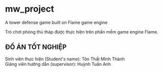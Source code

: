 # mw_project

A tower defense game built on Flame game engine

Trò chơi phòng thủ tháp được thực hiện trên phần mềm game engine Flame.

## ĐỒ ÁN TỐT NGHIỆP

Sinh viên thực hiện (Student's name): Tôn Thất Minh Thành <br>
Giảng viên hướng dẫn (supervisor): Huỳnh Tuấn Anh
